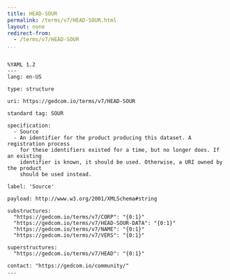 ```yaml
---
title: HEAD-SOUR
permalink: /terms/v7/HEAD-SOUR.html
layout: none
redirect-from:
  - /terms/v7/HEAD-SOUR
...
```


```

%YAML 1.2
---
lang: en-US

type: structure

uri: https://gedcom.io/terms/v7/HEAD-SOUR

standard tag: SOUR

specification:
  - Source
  - An identifier for the product producing this dataset. A registration process
    for these identifiers existed for a time, but no longer does. If an existing
    identifier is known, it should be used. Otherwise, a URI owned by the product
    should be used instead.

label: 'Source'

payload: http://www.w3.org/2001/XMLSchema#string

substructures:
  "https://gedcom.io/terms/v7/CORP": "{0:1}"
  "https://gedcom.io/terms/v7/HEAD-SOUR-DATA": "{0:1}"
  "https://gedcom.io/terms/v7/NAME": "{0:1}"
  "https://gedcom.io/terms/v7/VERS": "{0:1}"

superstructures:
  "https://gedcom.io/terms/v7/HEAD": "{0:1}"

contact: "https://gedcom.io/community/"
...

```
